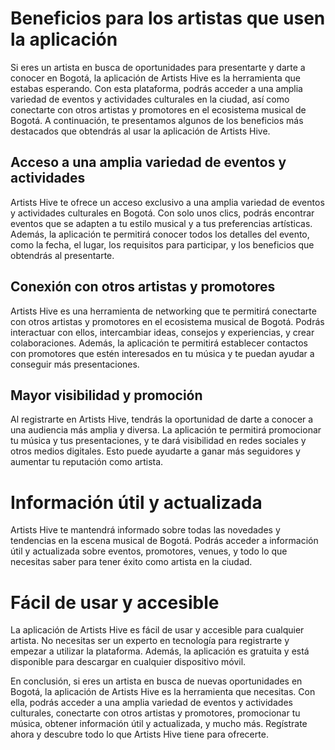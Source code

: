 # Beneficios para los artistas que usen la aplicación

Si eres un artista en busca de oportunidades para presentarte y darte a conocer en Bogotá, la aplicación de Artists Hive es la herramienta que estabas esperando. Con esta plataforma, podrás acceder a una amplia variedad de eventos y actividades culturales en la ciudad, así como conectarte con otros artistas y promotores en el ecosistema musical de Bogotá. A continuación, te presentamos algunos de los beneficios más destacados que obtendrás al usar la aplicación de Artists Hive.

## Acceso a una amplia variedad de eventos y actividades

Artists Hive te ofrece un acceso exclusivo a una amplia variedad de eventos y actividades culturales en Bogotá. Con solo unos clics, podrás encontrar eventos que se adapten a tu estilo musical y a tus preferencias artísticas. Además, la aplicación te permitirá conocer todos los detalles del evento, como la fecha, el lugar, los requisitos para participar, y los beneficios que obtendrás al presentarte.

## Conexión con otros artistas y promotores

Artists Hive es una herramienta de networking que te permitirá conectarte con otros artistas y promotores en el ecosistema musical de Bogotá. Podrás interactuar con ellos, intercambiar ideas, consejos y experiencias, y crear colaboraciones. Además, la aplicación te permitirá establecer contactos con promotores que estén interesados en tu música y te puedan ayudar a conseguir más presentaciones.

## Mayor visibilidad y promoción

Al registrarte en Artists Hive, tendrás la oportunidad de darte a conocer a una audiencia más amplia y diversa. La aplicación te permitirá promocionar tu música y tus presentaciones, y te dará visibilidad en redes sociales y otros medios digitales. Esto puede ayudarte a ganar más seguidores y aumentar tu reputación como artista.

# Información útil y actualizada

Artists Hive te mantendrá informado sobre todas las novedades y tendencias en la escena musical de Bogotá. Podrás acceder a información útil y actualizada sobre eventos, promotores, venues, y todo lo que necesitas saber para tener éxito como artista en la ciudad.

# Fácil de usar y accesible

La aplicación de Artists Hive es fácil de usar y accesible para cualquier artista. No necesitas ser un experto en tecnología para registrarte y empezar a utilizar la plataforma. Además, la aplicación es gratuita y está disponible para descargar en cualquier dispositivo móvil.

En conclusión, si eres un artista en busca de nuevas oportunidades en Bogotá, la aplicación de Artists Hive es la herramienta que necesitas. Con ella, podrás acceder a una amplia variedad de eventos y actividades culturales, conectarte con otros artistas y promotores, promocionar tu música, obtener información útil y actualizada, y mucho más. Regístrate ahora y descubre todo lo que Artists Hive tiene para ofrecerte.
